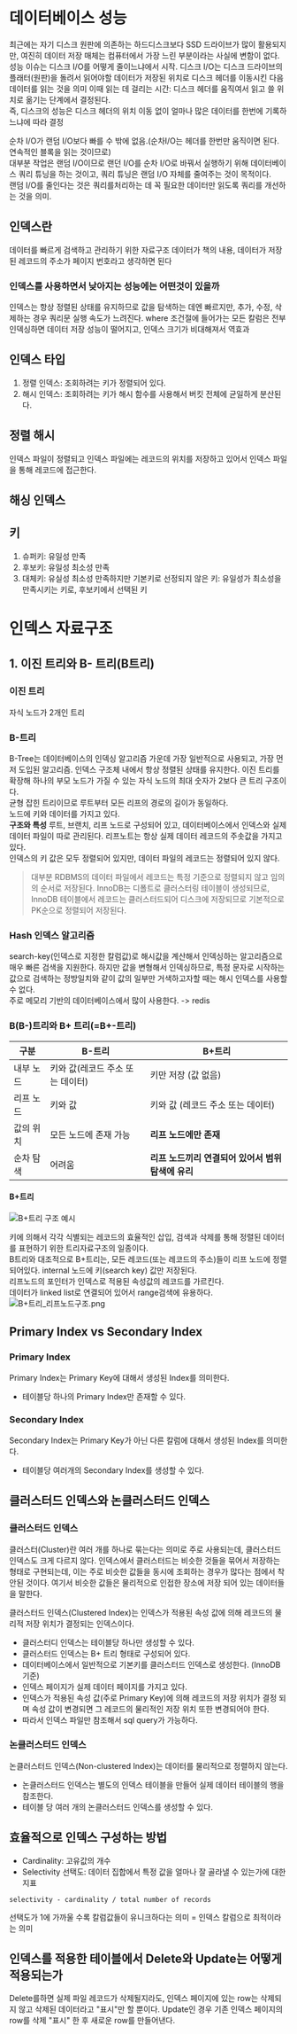 # 데이터베이스 성능

최근에는 자기 디스크 원판에 의존하는 하드디스크보다 SSD 드라이브가 많이 활용되지만, 여진히 데이터 저장 매체는 컴퓨터에서 가장 느린 부분이라는 사실에 변함이 없다.  
성능 이슈는 디스크 I/O를 어떻게 줄이느냐에서 시작. 디스크 I/O는 디스크 드라이브의 플래터(원판)을 돌려서 읽어야할 데이터가 저장된 위치로 디스크 헤더를 이동시킨 다음 데이터를 읽는 것을 의미
이때 읽는 데 걸리는 시간: 디스크 헤더를 움직여서 읽고 쓸 위치로 옮기는 단계에서 결정된다.  
즉, 디스크의 성능은 디스크 헤더의 위치 이동 없이 얼마나 많은 데이터를 한번에 기록하느냐에 따라 결정

순차 I/O가 랜덤 I/O보다 빠를 수 밖에 없음.(순차I/O는 헤더를 한번만 움직이면 된다. 연속적인 블록을 읽는 것이므로)  
대부분 작업은 랜덤 I/O이므로 랜던 I/O를 순차 I/O로 바꿔서 실행하기 위해 데이터베이스 쿼리 튜닝을 하는 것이고, 쿼리 튜닝은 랜덤 I/O 자체를 줄여주는 것이 목적이다.  
랜덤 I/O를 줄인다는 것은 쿼리를처리하는 데 꼭 필요한 데이터만 읽도록 쿼리를 개선하는 것을 의미.

## 인덱스란

데이터를 빠르게 검색하고 관리하기 위한 자료구조
데이터가 책의 내용, 데이터가 저장된 레코드의 주소가 페이지 번호라고 생각하면 된다

### 인덱스를 사용하면서 낮아지는 성능에는 어떤것이 있을까

인덱스는 항상 정렬된 상태를 유지하므로 값을 탐색하는 데엔 빠르지만, 추가, 수정, 삭제하는 경우 쿼리문 실행 속도가 느려진다.
where 조건절에 들어가는 모든 칼럼은 전부 인덱싱하면 데이터 저장 성능이 떨어지고, 인덱스 크기가 비대해져서 역효과

## 인덱스 타입

1. 정렬 인덱스: 조회하려는 키가 정렬되어 있다.
2. 해시 인덱스: 조회하려는 키가 해시 함수를 사용해서 버킷 전체에 균일하게 분산된다.

## 정렬 해시

인덱스 파일이 정렬되고 인덱스 파일에는 레코드의 위치를 저장하고 있어서 인덱스 파일을 통해 레코드에 접근한다.

## 해싱 인덱스

## 키

1. 슈퍼키: 유일성 만족
2. 후보키: 유일성 최소성 만족
3. 대체키: 유실성 최소성 만족하지만 기본키로 선정되지 않은 키: 유일성가 최소성을 만족시키는 키로, 후보키에서 선택된 키

# 인덱스 자료구조

## 1. 이진 트리와 B- 트리(B트리)

### 이진 트리

자식 노드가 2개인 트리

### B-트리

B-Tree는 데이터베이스의 인덱싱 알고리즘 가운데 가장 일반적으로 사용되고, 가장 먼저 도입된 알고리즘.
인덱스 구조체 내에서 항상 정렬된 상태를 유지한다.
이진 트리를 확장해 하나의 부모 노드가 가질 수 있는 자식 노드의 최대 숫자가 2보다 큰 트리 구조이다.  
균형 잡힌 트리이므로 루트부터 모든 리프의 경로의 길이가 동일하다.  
노드에 키와 데이터를 가지고 있다.  
**구조와 특성**
루트, 브랜치, 리프 노드로 구성되어 있고, 데이터베이스에서 인덱스와 실제 데이터 파일이 따로 관리된다. 리프노트는 항상 실제 데이터 레코드의 주솟값을 가지고 있다.  
인덱스의 키 값은 모두 정렬되어 있지만, 데이터 파일의 레코드는 정렬되어 있지 않다.

> 대부분 RDBMS의 데이터 파일에서 레코드는 특정 기준으로 정렬되지 않고 임의의 순서로 저장된다. InnoDB는 디폴트로 클러스터링 테이블이 생성되므로, InnoDB 테이블에서 레코드는 클러스터드되어 디스크에 저장되므로 기본적으로 PK순으로 정렬되어 저장된다.

### Hash 인덱스 알고리즘

search-key(인덱스로 지정한 칼럼값)로 해시값을 계산해서 인덱싱하는 알고리즘으로 매우 빠른 검색을 지원한다. 하지만 값을 변형해서 인덱싱하므로, 특정 문자로 시작하는 값으로 검색하는 정방일치와 같이 값의 일부만 거색하고자할 때는 해시 인덱스를 사용할 수 없다.  
주로 메모리 기반의 데이터베이스에서 많이 사용한다. -> redis

### B(B-)트리와 B+ 트리(=B+-트리)

| 구분      | B-트리                           | B+트리                                             |
| --------- | -------------------------------- | -------------------------------------------------- |
| 내부 노드 | 키와 값(레코드 주소 또는 데이터) | 키만 저장 (값 없음)                                |
| 리프 노드 | 키와 값                          | 키와 값 (레코드 주소 또는 데이터)                  |
| 값의 위치 | 모든 노드에 존재 가능            | **리프 노드에만 존재**                             |
| 순차 탐색 | 어려움                           | **리프 노드끼리 연결되어 있어서 범위 탐색에 유리** |

#### B+트리

![B+트리 구조 예시](B+tree.png)

키에 의해서 각각 식별되는 레코드의 효율적인 삽입, 검색과 삭제를 통해 정렬된 데이터를 표현하기 위한 트리자료구조의 일종이다.  
B트리와 대조적으로 B+트리는, 모든 레코드(또는 레코드의 주소)들이 리프 노드에 정렬되어있다. internal 노드에 키(search key) 값만 저장된다.  
리프노드의 포인터가 인덱스로 적용된 속성값의 레코드를 가르킨다.  
데이터가 linked list로 연결되어 있어서 range검색에 유용하다.  
![B+트리_리프노드구조.png](B+트리_리프노드구조.png)

## Primary Index vs Secondary Index

### Primary Index

Primary Index는 Primary Key에 대해서 생성된 Index를 의미한다.

- 테이블당 하나의 Primary Index만 존재할 수 있다.

### Secondary Index

Secondary Index는 Primary Key가 아닌 다른 칼럼에 대해서 생성된 Index를 의미한다.

- 테이블당 여러개의 Secondary Index를 생성할 수 있다.

## 클러스터드 인덱스와 논클러스터드 인덱스

### 클러스터드 인덱스

클러스터(Cluster)란 여러 개를 하나로 묶는다는 의미로 주로 사용되는데, 클러스터드 인덱스도 크게 다르지 않다. 인덱스에서 클러스터드는 비슷한 것들을 묶어서 저장하는 형태로 구현되는데, 이는 주로 비슷한 값들을 동시에 조회하는 경우가 많다는 점에서 착안된 것이다. 여기서 비슷한 값들은 물리적으로 인접한 장소에 저장 되어 있는 데이터들을 말한다.

클러스터드 인덱스(Clustered Index)는 인덱스가 적용된 속성 값에 의해 레코드의 물리적 저장 위치가 결정되는 인덱스이다.

- 클러스터디 인덱스는 테이블당 하나만 생성할 수 있다.
- 클러스터드 인덱스는 B+ 트리 형태로 구성되어 있다.
- 데이터베이스에서 일반적으로 기본키를 클러스터드 인덱스로 생성한다. (InnoDB 기준)
- 인덱스 페이지가 실제 데이터 페이지를 가지고 있다.
- 인덱스가 적용된 속성 값(주로 Primary Key)에 의해 레코드의 저장 위치가 결정 되며 속성 값이 변경되면 그 레코드의 물리적인 저장 위치 또한 변경되어야 한다.
- 따라서 인덱스 파일만 참조해서 sql query가 가능하다.

### 논클러스터드 인덱스

논클러스터드 인덱스(Non-clustered Index)는 데이터를 물리적으로 정렬하지 않는다.

- 논클러스터드 인덱스는 별도의 인덱스 테이블을 만들어 실제 데이터 테이블의 행을 참조한다.
- 테이블 당 여러 개의 논클러스터드 인덱스를 생성할 수 있다.

## 효율적으로 인덱스 구성하는 방법

- Cardinality: 고유값의 개수
- Selectivity 선택도: 데이터 집합에서 특정 값을 얼마나 잘 골라낼 수 있는가에 대한 지표

```
selectivity - cardinality / total number of records
```

선택도가 1에 가까울 수록 칼럼값들이 유니크하다는 의미 = 인덱스 칼럼으로 최적이라는 의미

## 인덱스를 적용한 테이블에서 Delete와 Update는 어떻게 적용되는가

Delete를하면 실제 파일 레코드가 삭제될지라도, 인덱스 페이지에 있는 row는 삭제되지 않고 삭제된 데이터라고 "표시"만 할 뿐이다.
Update인 경우 기존 인덱스 페이지의 row를 삭제 "표시" 한 후 새로운 row를 만들어낸다.
